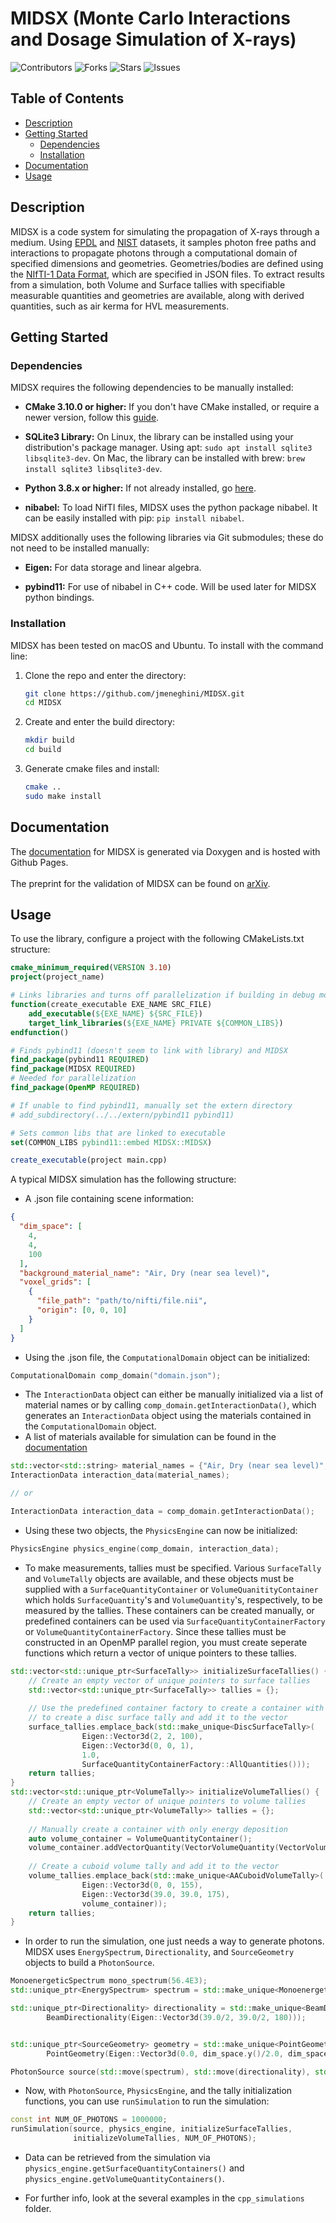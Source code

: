 # MIDSX (Monte Carlo Interactions and Dosage Simulation of X-rays)
![Contributors](https://img.shields.io/github/contributors/jmeneghini/MIDSX)
![Forks](https://img.shields.io/github/forks/jmeneghini/MIDSX)
![Stars](https://img.shields.io/github/stars/jmeneghini/MIDSX)
![Issues](https://img.shields.io/github/issues/jmeneghini/MIDSX)

## Table of Contents
- [Description](#description)
- [Getting Started](#getting-started)
  * [Dependencies](#dependencies)
  * [Installation](#installation)
- [Documentation](#documentation)
- [Usage](#usage)



## Description
MIDSX is a code system for simulating the propagation of X-rays through a medium. Using [EPDL](https://www-nds.iaea.org/epics/) and [NIST](https://www.nist.gov/pml/x-ray-mass-attenuation-coefficients) datasets, it samples photon free paths and interactions to propagate photons through a computational domain of specified dimensions and geometries. Geometries/bodies are defined using the [NIfTI-1 Data Format](https://nifti.nimh.nih.gov/nifti-1), which are specified in JSON files. To extract results from a simulation, both Volume and Surface tallies with specifiable measurable quantities and geometries are available, along with derived quantities, such as air kerma for HVL measurements.

## Getting Started

### Dependencies

MIDSX requires the following dependencies to be manually installed:

* **CMake 3.10.0 or higher:** If you don't have CMake installed, or require a newer version, follow this [guide](https://askubuntu.com/questions/355565/how-do-i-install-the-latest-version-of-cmake-from-the-command-line).

* **SQLite3 Library:** On Linux, the library can be installed using your distribution's package manager. Using apt: `sudo apt install sqlite3 libsqlite3-dev`. On Mac, the library can be installed with brew: `brew install sqlite3 libsqlite3-dev`.

* **Python 3.8.x or higher:** If not already installed, go [here](https://www.python.org/downloads/).

* **nibabel:** To load NifTI files, MIDSX uses the python package nibabel. It can be easily installed with pip: `pip install nibabel`.

MIDSX additionally uses the following libraries via Git submodules; these do not need to be installed manually:

* **Eigen:** For data storage and linear algebra.

* **pybind11:** For use of nibabel in C++ code. Will be used later for MIDSX python bindings.

### Installation

MIDSX has been tested on macOS and Ubuntu. To install with the command line:

1. Clone the repo and enter the directory:
   ```sh
   git clone https://github.com/jmeneghini/MIDSX.git
   cd MIDSX
   ```

2. Create and enter the build directory:
   ```sh
   mkdir build
   cd build
   ```

3. Generate cmake files and install:
   ```sh
   cmake ..
   sudo make install
   ```

## Documentation
The [documentation](https://jmeneghini.github.io/MIDSX/) for MIDSX is generated via Doxygen and is hosted with Github Pages. \
\
The preprint for the validation of MIDSX can be found on [arXiv](https://arxiv.org/abs/2311.16873).

## Usage
To use the library, configure a project with the following CMakeLists.txt structure:

```cmake
cmake_minimum_required(VERSION 3.10)
project(project_name)

# Links libraries and turns off parallelization if building in debug mode
function(create_executable EXE_NAME SRC_FILE)
    add_executable(${EXE_NAME} ${SRC_FILE})
    target_link_libraries(${EXE_NAME} PRIVATE ${COMMON_LIBS})
endfunction()

# Finds pybind11 (doesn't seem to link with library) and MIDSX
find_package(pybind11 REQUIRED)
find_package(MIDSX REQUIRED)
# Needed for parallelization
find_package(OpenMP REQUIRED)

# If unable to find pybind11, manually set the extern directory
# add_subdirectory(../../extern/pybind11 pybind11)

# Sets common libs that are linked to executable
set(COMMON_LIBS pybind11::embed MIDSX::MIDSX)

create_executable(project main.cpp)
```

A typical MIDSX simulation has the following structure:

* A .json file containing scene information:
```json
{
  "dim_space": [
    4,
    4,
    100
  ],
  "background_material_name": "Air, Dry (near sea level)",
  "voxel_grids": [
    {
      "file_path": "path/to/nifti/file.nii",
      "origin": [0, 0, 10]
    }
  ]
}
```

* Using the .json file, the `ComputationalDomain` object can be initialized:
```C++
ComputationalDomain comp_domain("domain.json");
```

* The `InteractionData` object can either be manually initialized via a list of material names or by calling `comp_domain.getInteractionData()`, which generates an `InteractionData` object using the materials contained in the `ComputationalDomain` object.
* A list of materials available for simulation can be found in the [documentation](https://jmeneghini.github.io/MIDSX/md_docs_2additional__docs_2_materials.html)

```C++
std::vector<std::string> material_names = {"Air, Dry (near sea level)", "Water, Liquid"};
InteractionData interaction_data(material_names);

// or

InteractionData interaction_data = comp_domain.getInteractionData();
```

* Using these two objects, the `PhysicsEngine` can now be initialized:
```C++
PhysicsEngine physics_engine(comp_domain, interaction_data);
```

* To make measurements, tallies must be specified. Various `SurfaceTally` and `VolumeTally` objects are available, and these objects must be supplied with a `SurfaceQuantityContainer` or `VolumeQuanitityContainer` which holds `SurfaceQuantity`'s and `VolumeQuantity`'s, respectively, to be measured by the tallies. These containers can be created manually, or predefined containers can be used via `SurfaceQuantityContainerFactory` or `VolumeQuantityContainerFactory`. Since these tallies must be constructed in an OpenMP parallel region, you must create seperate functions which return a vector of unique pointers to these tallies.

```C++
std::vector<std::unique_ptr<SurfaceTally>> initializeSurfaceTallies() {
    // Create an empty vector of unique pointers to surface tallies
    std::vector<std::unique_ptr<SurfaceTally>> tallies = {};
    
    // Use the predefined container factory to create a container with all quantities
    // to create a disc surface tally and add it to the vector
    surface_tallies.emplace_back(std::make_unique<DiscSurfaceTally>(
                Eigen::Vector3d(2, 2, 100),
                Eigen::Vector3d(0, 0, 1),
                1.0,
                SurfaceQuantityContainerFactory::AllQuantities()));
    return tallies;
}
std::vector<std::unique_ptr<VolumeTally>> initializeVolumeTallies() {
    // Create an empty vector of unique pointers to volume tallies
    std::vector<std::unique_ptr<VolumeTally>> tallies = {};
    
    // Manually create a container with only energy deposition
    auto volume_container = VolumeQuantityContainer();
    volume_container.addVectorQuantity(VectorVolumeQuantity(VectorVolumeQuantityType::EnergyDeposition));
    
    // Create a cuboid volume tally and add it to the vector
    volume_tallies.emplace_back(std::make_unique<AACuboidVolumeTally>(
                Eigen::Vector3d(0, 0, 155),
                Eigen::Vector3d(39.0, 39.0, 175),
                volume_container));
    return tallies;
}
```

* In order to run the simulation, one just needs a way to generate photons. MIDSX uses `EnergySpectrum`, `Directionality`, and `SourceGeometry` objects to build a `PhotonSource`.

```C++
MonoenergeticSpectrum mono_spectrum(56.4E3);
std::unique_ptr<EnergySpectrum> spectrum = std::make_unique<MonoenergeticSpectrum>(mono_spectrum);

std::unique_ptr<Directionality> directionality = std::make_unique<BeamDirectionality>(
        BeamDirectionality(Eigen::Vector3d(39.0/2, 39.0/2, 180)));


std::unique_ptr<SourceGeometry> geometry = std::make_unique<PointGeometry>(
        PointGeometry(Eigen::Vector3d(0.0, dim_space.y()/2.0, dim_space.z()/2.0)));

PhotonSource source(std::move(spectrum), std::move(directionality), std::move(geometry));
```

* Now, with `PhotonSource`, `PhysicsEngine`, and the tally initialization functions, you can use `runSimulation` to run the simulation:

```C++
const int NUM_OF_PHOTONS = 1000000;
runSimulation(source, physics_engine, initializeSurfaceTallies,
              initializeVolumeTallies, NUM_OF_PHOTONS);
```

* Data can be retrieved from the simulation via `physics_engine.getSurfaceQuantityContainers()` and `physics_engine.getVolumeQuantityContainers()`.

* For further info, look at the several examples in the `cpp_simulations` folder.
